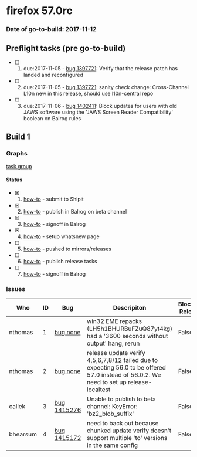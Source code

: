 # firefox 57.0rc

### Date of go-to-build: 2017-11-12

## Preflight tasks (pre go-to-build)
- [ ] 1. due:2017-11-05 - [bug 1397721](http://bugzilla/1397721): Verify that the release patch has landed and reconfigured
- [ ] 2. due:2017-11-05 - [bug 1397721](http://bugzilla/1397721): sanity check change: Cross-Channel L10n new in this release, should use l10n-central repo
- [ ] 3. due:2017-11-06 - [bug 1402411](http://bugzilla/1402411): Block updates for users with old JAWS software using the 'JAWS Screen Reader Compatibility' boolean on Balrog rules

## Build 1  

### Graphs
[task group](https://tools.taskcluster.net/push-inspector/#/C4u-oWlDRqSU3QIYaIFv6Q)


#### Status
- [x] 1.  [how-to](https://wiki.mozilla.org/Release:Release_Automation_on_Mercurial:Starting_a_Release#Submit_to_Ship_It)  - submit to Shipit
- [x] 2.  [how-to](https://github.com/mozilla/releasewarrior/blob/master/how-tos/relpro.md#4-publish-release)  - publish in Balrog on beta channel
- [x] 3.  [how-to](https://github.com/mozilla/releasewarrior/blob/master/how-tos/relpro.md#3-signoffs)  - signoff in Balrog
- [x] 4.  [how-to](https://wiki.mozilla.org/Release:Release_Automation_on_Mercurial:Updates_through_Shipping#Set-up_whatsnew_page)  - setup whatsnew page
- [ ] 5.  [how-to](https://github.com/mozilla/releasewarrior/blob/master/how-tos/relpro.md#2-push-to-releases-dir-mirrors)  - pushed to mirrors/releases
- [ ] 6.  [how-to](https://github.com/mozilla/releasewarrior/blob/master/how-tos/relpro.md#4-publish-release)  - publish release tasks
- [ ] 7.  [how-to](https://github.com/mozilla/releasewarrior/blob/master/how-tos/relpro.md#3-signoffs)  - signoff in Balrog

### Issues
| Who                 | ID               | Bug                                                                 | Descripiton                | Blocking Release        | Future Threat                |
| ------------------- | ---------------- | ------------------------------------------------------------------- | -------------------------- | ----------------------- | ---------------------------- |
| nthomas  | 1 | [bug none](http://bugzilla/none)        | win32 EME repacks (LH5h1BHURBuFZuQ87yt4kg) had a '3600 seconds without output' hang, rerun | False | True |
| nthomas  | 2 | [bug none](http://bugzilla/none)        | release update verify 4,5,6,7,8/12 failed due to expecting 56.0 to be offered 57.0 instead of 56.0.2. We need to set up release-localtest | False | True |
| callek  | 3 | [bug 1415276](http://bugzilla/1415276)        | Unable to publish to beta channel: KeyError: 'bz2_blob_suffix' | False | True |
| bhearsum  | 4 | [bug 1415172](http://bugzilla/1415172)        | need to back out because chunked update verify doesn't support multiple 'to' versions in the same config | False | True |

